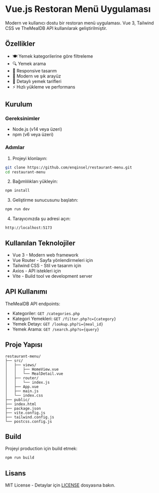 # Vue.js Restoran Menü Uygulaması

Modern ve kullanıcı dostu bir restoran menü uygulaması. Vue 3, Tailwind CSS ve TheMealDB API kullanılarak geliştirilmiştir.

## Özellikler

- 🍽️ Yemek kategorilerine göre filtreleme
- 🔍 Yemek arama
- 📱 Responsive tasarım
- 🎨 Modern ve şık arayüz
- 📖 Detaylı yemek tarifleri
- ⚡ Hızlı yükleme ve performans

## Kurulum

### Gereksinimler

- Node.js (v14 veya üzeri)
- npm (v6 veya üzeri)

### Adımlar

1. Projeyi klonlayın:
```bash
git clone https://github.com/enqinsel/restaurant-menu.git
cd restaurant-menu
```

2. Bağımlılıkları yükleyin:
```bash
npm install
```

3. Geliştirme sunucusunu başlatın:
```bash
npm run dev
```

4. Tarayıcınızda şu adresi açın:
```
http://localhost:5173
```

## Kullanılan Teknolojiler

- Vue 3 - Modern web framework
- Vue Router - Sayfa yönlendirmeleri için
- Tailwind CSS - Stil ve tasarım için
- Axios - API istekleri için
- Vite - Build tool ve development server

## API Kullanımı

TheMealDB API endpoints:

- Kategoriler: `GET /categories.php`
- Kategori Yemekleri: `GET /filter.php?c={category}`
- Yemek Detayı: `GET /lookup.php?i={meal_id}`
- Yemek Arama: `GET /search.php?s={query}`

## Proje Yapısı

```
restaurant-menu/
├── src/
│   ├── views/
│   │   ├── HomeView.vue
│   │   └── MealDetail.vue
│   ├── router/
│   │   └── index.js
│   ├── App.vue
│   ├── main.js
│   └── index.css
├── public/
├── index.html
├── package.json
├── vite.config.js
├── tailwind.config.js
└── postcss.config.js
```

## Build

Projeyi production için build etmek:

```bash
npm run build
```

## Lisans

MIT License - Detaylar için [LICENSE](LICENSE) dosyasına bakın.
